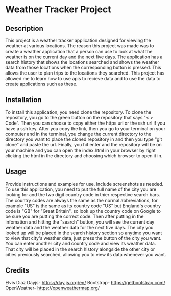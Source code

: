 # Weather Tracker Project

## Description

This project is a weather tracker application designed for viewing the weather at various locations. The reason this project was made was to create a weather application that a person can use to look at what the weather is on the current day and the next five days. The application has a search history that shows the locations searched and shows the weather data from those locations when the corresponding button is pressed. This allows the user to plan trips to the locations they searched. This project has allowed me to learn how to use apis to recieve data and to use the data to create applications such as these.

## Installation

To install this application, you need clone the repository. To clone the repository, you go to the green button on the repository that says "< > Code". Then you can choose to copy either the https url or the ssh url if you have a ssh key. After you copy the link, then you go to your terminal on your computer and in the terminal, you change the current directory to the directory you want to place the cloned repository in and then you type "git clone" and paste the url. Finally, you hit enter and the repository will be on your machine and you can open the index.html in your browser by right clicking the html in the directory and choosing which browser to open it in.

## Usage

Provide instructions and examples for use. Include screenshots as needed.
To use this application, you need to put the full name of the city you are looking for and the two digit country code in thier respective search bars. The country codes are always the same as the normal abbreviations, for example "US" is the same as its country code "US" but England's country code is "GB" for "Great Britain", so look up the country code on Google to be sure you are putting the correct code. Then after putting in the infomation and hitting the "search" button, you will see the current day weather data and the weather data for the next five days. The city you looked up will be placed in the search history section so anytime you want to view that city's weather data, just press the button of the city you want. You can enter another city and country code and view its weather data. That city will be placed in the search history alongside the other city or cities previously searched, allowing you to view its data whenever you want.

## Credits

Elvis Diaz
Dayjs- https://day.js.org/en/
Bootstrap- https://getbootstrap.com/
OpenWeather- https://openweathermap.org/

